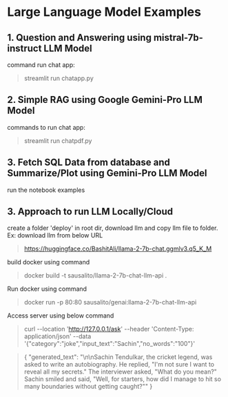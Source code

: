 # Large Language Model Examples

## 1. Question and Answering using mistral-7b-instruct LLM Model
command run chat app: 

> streamlit run chatapp.py
        
        
## 2. Simple RAG using Google Gemini-Pro LLM Model
commands to run chat app:

> streamlit run chatpdf.py

## 3. Fetch SQL Data from database and Summarize/Plot using Gemini-Pro LLM Model
run the notebook examples

## 3. Approach to run LLM Locally/Cloud

create a folder 'deploy' in root dir, download llm and copy llm file to folder. Ex: download llm from below URL
>  https://huggingface.co/BashitAli/llama-2-7b-chat.ggmlv3.q5_K_M

build docker using command
> docker build -t sausalito/llama-2-7b-chat-llm-api .

Run docker using command
> docker run -p 80:80 sausalito/genai:llama-2-7b-chat-llm-api  

Access server using below command 
> curl --location 'http://127.0.0.1/ask' --header 'Content-Type: application/json' --data '{"category":"joke","input_text":"Sachin","no_words":"100"}'

> {
    "generated_text": "\n\nSachin Tendulkar, the cricket legend, was asked to write an autobiography. He replied, \"I'm not sure I want to reveal all my secrets.\" The interviewer asked, \"What do you mean?\" Sachin smiled and said, \"Well, for starters, how did I manage to hit so many boundaries without getting caught?\""
}